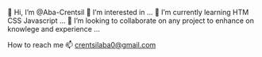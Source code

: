  👋 Hi, I’m @Aba-Crentsil
 👀 I’m interested in ...
 🌱 I’m currently learning HTM CSS Javascript ...
 💞️ I’m looking to collaborate on any project to enhance on knowlege and experience ...

How to reach me
 📫 crentsilaba0@gmail.com

